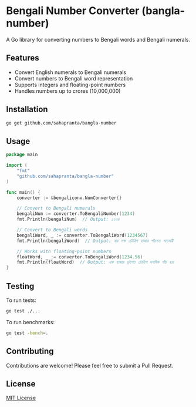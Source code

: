 # Bengali Number Converter (bangla-number)

A Go library for converting numbers to Bengali words and Bengali numerals.

## Features

- Convert English numerals to Bengali numerals
- Convert numbers to Bengali word representation
- Supports integers and floating-point numbers
- Handles numbers up to crores (10,000,000)

## Installation

```bash
go get github.com/sahapranta/bangla-number
```

## Usage

```go
package main

import (
    "fmt"
    "github.com/sahapranta/bangla-number"
)

func main() {
    converter := &bengaliconv.NumConverter{}

    // Convert to Bengali numerals
    bengaliNum := converter.ToBengaliNumber(1234)
    fmt.Println(bengaliNum)  // Output: ১২৩৪

    // Convert to Bengali words
    bengaliWord, _ := converter.ToBengaliWord(1234567)
    fmt.Println(bengaliWord)  // Output: বার লক্ষ চৌত্রিশ হাজার পাঁচশত সাতষট্টি

    // Works with floating-point numbers
    floatWord, _ := converter.ToBengaliWord(1234.56)
    fmt.Println(floatWord)  // Output: এক হাজার দুইশত চৌত্রিশ দশমিক পাঁচ ছয়
}
```

## Testing

To run tests:

```bash
go test ./...
```

To run benchmarks:

```bash
go test -bench=.
```

## Contributing

Contributions are welcome! Please feel free to submit a Pull Request.

## License

[MIT License](https://github.com/sahapranta)